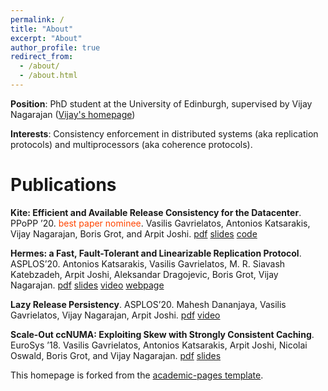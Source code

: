```yaml
---
permalink: /
title: "About"
excerpt: "About"
author_profile: true
redirect_from: 
  - /about/
  - /about.html
---
```



__Position__: PhD student at the University of Edinburgh, supervised by Vijay Nagarajan ([Vijay's homepage](https://homepages.inf.ed.ac.uk/vnagaraj/))

__Interests__: Consistency enforcement in distributed systems (aka replication protocols) and multiprocessors (aka coherence protocols).


Publications
======
__Kite: Efficient and Available Release Consistency for the Datacenter__. PPoPP ’20. 
<span style="color: orangered;"> best paper nominee</span>.
Vasilis Gavrielatos, Antonios Katsarakis, Vijay Nagarajan, Boris Grot, and Arpit Joshi.
[pdf](https://github.com/vasigavr1/vasigavr1.github.io/blob/master/files/Kite_PPoPP.pdf)
[slides](https://www.slideshare.net/VasilisGavrielatos/kite-efficient-and-available-release-consistency-for-the-datacenter)
[code](https://github.com/icsa-caps/Kite)

 __Hermes: a Fast, Fault-Tolerant and Linearizable Replication Protocol__. 
ASPLOS’20.
Antonios Katsarakis, Vasilis Gavrielatos, M. R. Siavash Katebzadeh, Arpit Joshi, Aleksandar Dragojevic, Boris Grot, 
Vijay Nagarajan. 
[pdf](https://github.com/vasigavr1/vasigavr1.github.io/blob/master/files/Hermes-ASPLOS20.pdf) 
[slides](https://www.slideshare.net/AntoniosKatsarakis/hermes-reliable-replication-protocol)
[video](https://www.youtube.com/watch?v=5HwOdAjqEdE&amp=&index=8&amp=&t=0s)
[webpage](https://hermes-protocol.com/)

__Lazy Release Persistency__. ASPLOS’20.
Mahesh Dananjaya, Vasilis Gavrielatos, Vijay Nagarajan, Arpit Joshi. 
[pdf](https://github.com/vasigavr1/vasigavr1.github.io/blob/master/files/LRP-ASPLOS20.pdf)
[video](https://www.youtube.com/watch?v=rE0dpTosYjE)


__Scale-Out ccNUMA: Exploiting Skew with Strongly Consistent Caching__. EuroSys ’18.
Vasilis Gavrielatos, Antonios Katsarakis, Arpit Joshi, Nicolai Oswald, Boris Grot, and Vijay Nagarajan. 
[pdf](https://github.com/vasigavr1/vasigavr1.github.io/blob/master/files/Scale-out-ccNUMA.pdf) 
[slides](https://www.slideshare.net/AntoniosKatsarakis/scaleout-ccnuma-eurosys18)





This homepage is forked from the [academic-pages template](https://github.com/academicpages/academicpages.github.io). 